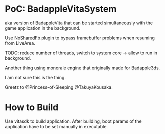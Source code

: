 # PoC: BadappleVitaSystem

aka version of BadappleVita that can be started simultaneously with the game application in the background.

Use [NoSharedFb plugin](https://github.com/GrapheneCt/NoSharedFb) to bypass framebuffer problems when resuming from LiveArea.

TODO: reduce number of threads, switch to system core -> allow to run in background.

Another thing using monorale engine that originally made for Badapple3ds.

I am not sure this is the thing.

Greetz to @Princess-of-Sleeping @TakuyaKousaka.

# How to Build

Use vitasdk to build application. After building, boot params of the application have to be set manually in executable.
